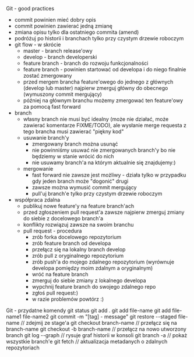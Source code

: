 Git - good practices

* commit powinien mieć dobry opis
* commit powinien zawierać jedną zmianę
* zmiana opisu tylko dla ostatniego commita (amend)
* podróżuj po historii i branchach tylko przy czystym drzewie roboczym
* git flow - w skrócie
    * master - branch release'owy
    * develop - branch developerski
    * feature branch - branch do rozwoju funkcjonalności
    * feature branch - powinien startować od developa i do niego finalnie zostać zmergowany
    * przed mergem brancha feature'owego do jednego z głównych (develop lub master) najpierw zmerguj główny do obecnego (wymuszony commit mergujący)    
    * później na głównym branchu możemy zmergować ten feature'owy za pomocą fast forward
* branch
    * własny branch nie musi być idealny (może nie działać, może zawierać komentarze FIXME/TODO),
      ale wysłanie merge requesta z tego brancha musi zawierać "piękny kod"
    * usuwanie branch'y
        * zmergowany branch można usunąć
        * nie powinniśmy usuwać nie zmergowanych branch'y bo nie będziemy w stanie wrócić do nich
        * nie usuwamy branch'a na którym aktualnie się znajdujemy:)
    * mergowanie
        * fast forward nie zawsze jest możliwy - działa tylko w przypadku gdy jeden branch może "dogonić" drugi
        * zawsze można wymusić commit mergujący
        * pull'uj branch'e tylko przy czystym drzewie roboczym
* współpraca zdalna
    * publikuj nowe feature'y na feature branch'ach
    * przed zgłoszeniem pull request'a zawsze najpierw zmerguj zmiany do siebie z docelowego branch'a
    * konflikty rozwiązuj zawsze na swoim branchu
    * pull request - procedura
        * zrób forka docelowego repozytorium
        * zrób feature branch od developa
        * przełącz się na lokalny branch develop
        * zrób pull z oryginalnego repozytorium
        * zrób push'a do mojego zdalnego repozytorium (wyrównuje developa pomiędzy moim zdalnym a oryginalnym)
        * wróć na feature branch
        * zmerguj do siebie zmiany z lokalnego developa
        * wypchnij feature branch do swojego zdalnego repo
        * zgłoś pull request:)
        * w razie problemów powtórz :)
    

Git - przydatne komendy
git status
git add .
git add file-name
git add file-name1 file-name2
git commit -m "[tag] - message"
git restore --staged file-name // zdejmij ze stage'a
git checkout branch-name // przełącz się na branch-name
git checkout -b branch-name // przełącz na nowo utworzony branch
git log --graph // rysuje graf historii w konsoli
git branch -a // pokaż wszystkie branch'e
git fetch // aktualizacja metadanych o zdalnych repozytoriach
